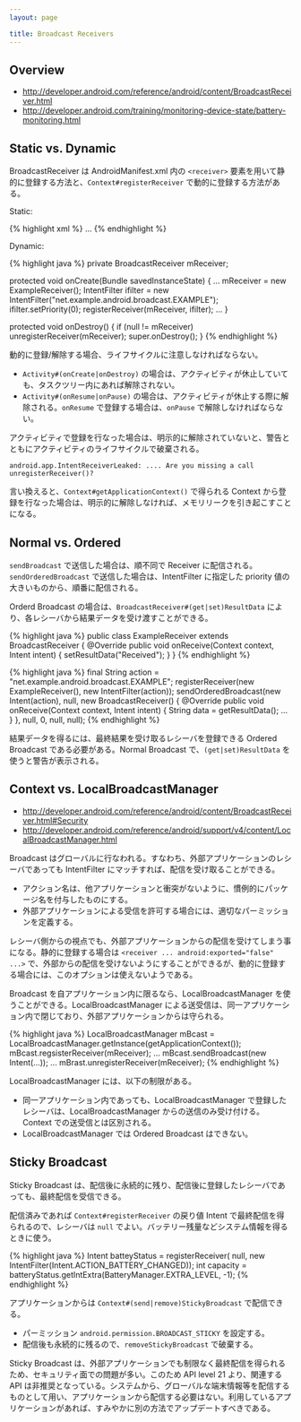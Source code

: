 ```yaml
---
layout: page

title: Broadcast Receivers
---
```


## Overview

* <http://developer.android.com/reference/android/content/BroadcastReceiver.html>
* <http://developer.android.com/training/monitoring-device-state/battery-monitoring.html>

## Static vs. Dynamic

BroadcastReceiver は AndroidManifest.xml 内の `<receiver>` 要素を用いて静的に登録する方法と、`Context#registerReceiver` で動的に登録する方法がある。

Static:

{% highlight xml %}
<application>
    ...
    <receiver
        android:name=".ExampleReceiver"
        android:exported="false" >
        <intent-filter android:priority="0" >
            <action android:name="net.example.android.broadcast.EXAMPLE" >
            </action>
        </intent-filter>
    </receiver>
</application>
{% endhighlight %}

Dynamic:

{% highlight java %}
private BroadcastReceiver mReceiver;

protected void onCreate(Bundle savedInstanceState) {
    ...
    mReceiver = new ExampleReceiver();
    IntentFilter ifilter = new IntentFilter("net.example.android.broadcast.EXAMPLE");
    ifilter.setPriority(0);
    registerReceiver(mReceiver, ifilter);
    ...
}

protected void onDestroy() {
    if (null != mReceiver)
        unregisterReceiver(mReceiver);
    super.onDestroy();
}
{% endhighlight %}

動的に登録/解除する場合、ライフサイクルに注意しなければならない。

* `Activity#(onCreate|onDestroy)` の場合は、アクティビティが休止していても、タスクツリー内にあれば解除されない。
* `Activity#(onResume|onPause)` の場合は、アクティビティが休止する際に解除される。`onResume` で登録する場合は、`onPause` で解除しなければならない。

アクティビティで登録を行なった場合は、明示的に解除されていないと、警告とともにアクティビティのライフサイクルで破棄される。

    android.app.IntentReceiverLeaked: .... Are you missing a call unregisterReceiver()?

言い換えると、`Context#getApplicationContext()` で得られる Context から登録を行なった場合は、明示的に解除しなければ、メモリリークを引き起こすことになる。

## Normal vs. Ordered

`sendBroadcast` で送信した場合は、順不同で Receiver に配信される。`sendOrderedBroadcast` で送信した場合は、IntentFilter に指定した priority 値の大きいものから、順番に配信される。

Orderd Broadcast の場合は、`BroadcastReceiver#(get|set)ResultData` により、各レシーバから結果データを受け渡すことができる。

{% highlight java %}
public class ExampleReceiver extends BroadcastReceiver {
    @Override
    public void onReceive(Context context, Intent intent) {
        setResultData("Received");
    }
}
{% endhighlight %}

{% highlight java %}
final String action = "net.example.android.broadcast.EXAMPLE";
registerReceiver(new ExampleReceiver(), new IntentFilter(action));
sendOrderedBroadcast(new Intent(action), null,
        new BroadcastReceiver() {
            @Override
            public void onReceive(Context context, Intent intent) {
                String data = getResultData();
                ...
            }
        }, null, 0, null, null);
{% endhighlight %}

結果データを得るには、最終結果を受け取るレシーバを登録できる Ordered Broadcast である必要がある。Normal Broadcast で、`(get|set)ResultData` を使うと警告が表示される。

## Context vs. LocalBroadcastManager

* <http://developer.android.com/reference/android/content/BroadcastReceiver.html#Security>
* <http://developer.android.com/reference/android/support/v4/content/LocalBroadcastManager.html>

Broadcast はグローバルに行なわれる。すなわち、外部アプリケーションのレシーバであっても IntentFilter にマッチすれば、配信を受け取ることができる。

* アクション名は、他アプリケーションと衝突がないように、慣例的にパッケージ名を付与したものにする。
* 外部アプリケーションによる受信を許可する場合には、適切なパーミッションを定義する。

レシーバ側からの視点でも、外部アプリケーションからの配信を受けてしまう事になる。静的に登録する場合は `<receiver ... android:exported="false" ...>` で、外部からの配信を受けないようにすることができるが、動的に登録する場合には、このオプションは使えないようである。

Broadcast を自アプリケーション内に限るなら、LocalBroadcastManager を使うことができる。LocalBroadcastManager による送受信は、同一アプリケーション内で閉じており、外部アプリケーションからは守られる。

{% highlight java %}
LocalBroadcastManager mBcast = LocalBroadcastManager.getInstance(getApplicationContext());
mBcast.regsisterReceiver(mReceiver);
...
mBcast.sendBroadcast(new Intent(...));
...
mBrast.unregisterReceiver(mReceiver);
{% endhighlight %}

LocalBroadcastManager には、以下の制限がある。

* 同一アプリケーション内であっても、LocalBroadcastManager で登録したレシーバは、LocalBroadcastManager からの送信のみ受け付ける。Context での送受信とは区別される。
* LocalBroadcastManager では Ordered Broadcast はできない。

## Sticky Broadcast

Sticky Broadcast は、配信後に永続的に残り、配信後に登録したレシーバであっても、最終配信を受信できる。

配信済みであれば `Context#registerReceiver` の戻り値 Intent で最終配信を得られるので、レシーバは `null` でよい。バッテリー残量などシステム情報を得るときに使う。

{% highlight java %}
Intent batteyStatus = registerReceiver(
        null, new IntentFilter(Intent.ACTION_BATTERY_CHANGED));
int capacity = batteryStatus.getIntExtra(BatteryManager.EXTRA_LEVEL, -1);
{% endhighlight %}

アプリケーションからは `Context#(send|remove)StickyBroadcast` で配信できる。

* パーミッション `android.permission.BROADCAST_STICKY` を設定する。
* 配信後も永続的に残るので、`removeStickyBroadcast` で破棄する。

Sticky Broadcast は、外部アプリケーションでも制限なく最終配信を得られるため、セキュリティ面での問題が多い。このため API level 21 より、関連する API は非推奨となっている。システムから、グローバルな端末情報等を配信するものとして用い、アプリケーションから配信する必要はない。利用しているアプリケーションがあれば、すみやかに別の方法でアップデートすべきである。

